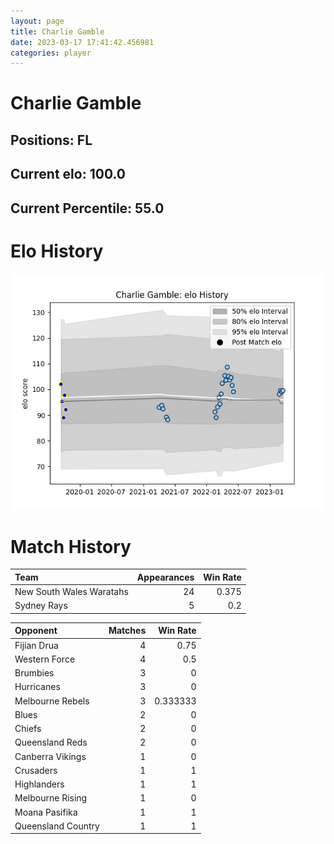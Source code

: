 ```yaml
---  
layout: page  
title: Charlie Gamble  
date: 2023-03-17 17:41:42.456981  
categories: player  
---
```

# Charlie Gamble

## Positions: FL

## Current elo: 100.0

## Current Percentile: 55.0

# Elo History


![elo history](history_CharlieGamble.png)
# Match History


| Team                     |   Appearances |   Win Rate |
|:-------------------------|--------------:|-----------:|
| New South Wales Waratahs |            24 |      0.375 |
| Sydney Rays              |             5 |      0.2   |

| Opponent           |   Matches |   Win Rate |
|:-------------------|----------:|-----------:|
| Fijian Drua        |         4 |   0.75     |
| Western Force      |         4 |   0.5      |
| Brumbies           |         3 |   0        |
| Hurricanes         |         3 |   0        |
| Melbourne Rebels   |         3 |   0.333333 |
| Blues              |         2 |   0        |
| Chiefs             |         2 |   0        |
| Queensland Reds    |         2 |   0        |
| Canberra Vikings   |         1 |   0        |
| Crusaders          |         1 |   1        |
| Highlanders        |         1 |   1        |
| Melbourne Rising   |         1 |   0        |
| Moana Pasifika     |         1 |   1        |
| Queensland Country |         1 |   1        |